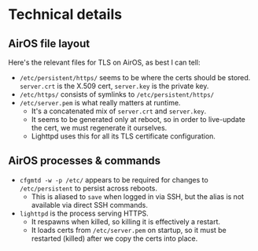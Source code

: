 # Technical details

## AirOS file layout

Here's the relevant files for TLS on AirOS, as best I can tell:

* `/etc/persistent/https/` seems to be where the certs should be stored.  `server.crt` is the X.509 cert, `server.key` is the private key.
* `/etc/https/` consists of symlinks to `/etc/persistent/https/`
* `/etc/server.pem` is what really matters at runtime.
  * It's a concatenated mix of `server.crt` and `server.key`.
  * It seems to be generated only at reboot, so in order to live-update the cert, we must regenerate it ourselves.
  * Lighttpd uses this for all its TLS certificate configuration.

## AirOS processes & commands

* `cfgmtd -w -p /etc/` appears to be required for changes to `/etc/persistent` to persist across reboots.
  * This is aliased to `save` when logged in via SSH, but the alias is not available via direct SSH commands.
* `lighttpd` is the process serving HTTPS.
  * It respawns when killed, so killing it is effectively a restart.
  * It loads certs from `/etc/server.pem` on startup, so it must be restarted (killed) after we copy the certs into place.
